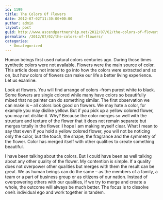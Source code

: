 ```yaml
---
id: 1199
title: The Colors Of Flowers
date: 2012-07-02T11:30:00+00:00
author: admin
layout: post
guid: http://www.ascendpartnership.net/2012/07/02/the-colors-of-flowers/
permalink: /2012/07/02/the-colors-of-flowers/
categories:
  - Uncategorized
---
```

Human beings first used natural colors centuries ago. During those times synthetic colors were not available. Flowers were the main source of color. This article does not intend to go into how the colors were extracted and so on, but how colors of flowers can make our life a better living experience. Let us examine.

Look at flowers. You will find arrange of colors -from purest white to black. Some flowers are single colored while many have colors so beautifully mixed that no painter can do something similar. The first observation we can make is &#8211; all colors look good on flowers. We may hate a color, for example you may dislike yellow. But if you pick up a yellow colored flower, you may not dislike it. Why? Because the color merges so well with the structure and texture of the flower that it does not remain separate but merges totally in the flower. I hope I am making myself clear. What I mean to say that even if you hold a yellow colored flower, you will not be noticing only the color, but the touch, the shape, the fragrance and the symmetry of the flower. Color has merged itself with other qualities to create something beautiful. 

I have been talking about the colors. But I could have been as well talking about any other quality of the flower. My contention is simple. If a quality does not overpower other qualities but merges with them the result can be great. We as human beings can do the same &#8211; as the members of a family, a team or a part of business group or as citizens of our nation. Instead of overpowering others with our qualities, if we try to merge and create a whole, the outcome will always be much better. The focus is to dissolve one&#8217;s individual ego and work together in tandem.